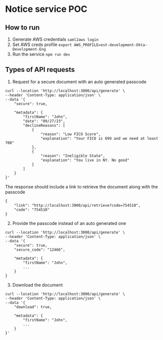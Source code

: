 # Notice service POC

## How to run

1. Generate AWS credentials
    ```saml2aws login```
2. Set AWS creds profile
    `export AWS_PROFILE=est-development-Okta-Development-Eng`
3. Run the service
    `npm run dev`

## Types of API requests

1. Request for a secure document with an auto generated passcode
```
curl --location 'http://localhost:3000/api/generate' \
--header 'Content-Type: application/json' \
--data '{
    "secure": true,
    
    "metadata": {
        "firstName": "John",
        "date": "09/27/23",
        "declineReasons": [
            {
                "reason": "Low FICO Score",
                "explanation": "Your FICO is 699 and we need at least 700"
            },
            {
                "reason": "Ineligible State",
                "explanation": "You live in NY. No good"
            }
        ]
    }
}'
```
The response should include a link to retrieve the document along with the passcode
```
{
    "link": "http://localhost:3000/api/retrieve?code=754510",
    "code": "754510"
}
```

2. Provide the passcode instead of an auto generated one
```
curl --location 'http://localhost:3000/api/generate' \
--header 'Content-Type: application/json' \
--data '{
    "secure": true,
    "secure_code": "12466",

    "metadata": {
        "firstName": "John",
        ...
    }
}
```

3. Download the document 
```
curl --location 'http://localhost:3000/api/generate' \
--header 'Content-Type: application/json' \
--data '{
    "download": true,

    "metadata": {
        "firstName": "John",
        ...
    }
}'
```